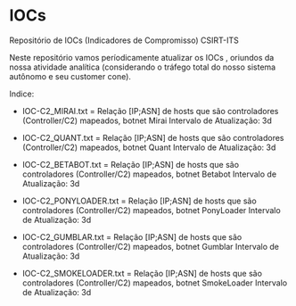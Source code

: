 # IOCs
Repositório de IOCs (Indicadores de Compromisso) CSIRT-ITS

Neste repositório vamos períodicamente atualizar os IOCs , oriundos da nossa atividade analítica (considerando o tráfego total do nosso sistema autônomo e seu customer cone).

Indice:

- IOC-C2_MIRAI.txt = Relação [IP;ASN] de hosts que são controladores (Controller/C2) mapeados, botnet Mirai
Intervalo de Atualização: 3d

- IOC-C2_QUANT.txt = Relação [IP;ASN] de hosts que são controladores (Controller/C2) mapeados, botnet Quant
Intervalo de Atualização: 3d

- IOC-C2_BETABOT.txt = Relação [IP;ASN] de hosts que são controladores (Controller/C2) mapeados, botnet Betabot
Intervalo de Atualização: 3d

- IOC-C2_PONYLOADER.txt = Relação [IP;ASN] de hosts que são controladores (Controller/C2) mapeados, botnet PonyLoader
Intervalo de Atualização: 3d

- IOC-C2_GUMBLAR.txt = Relação [IP;ASN] de hosts que são controladores (Controller/C2) mapeados, botnet Gumblar
Intervalo de Atualização: 3d

- IOC-C2_SMOKELOADER.txt = Relação [IP;ASN] de hosts que são controladores (Controller/C2) mapeados, botnet SmokeLoader
Intervalo de Atualização: 3d
